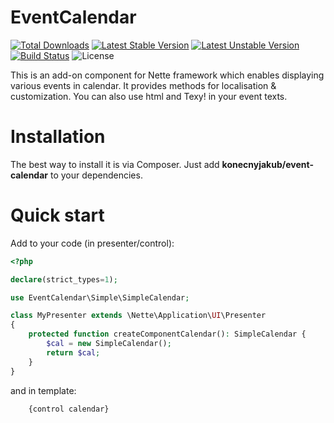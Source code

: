 EventCalendar
============

[![Total Downloads](https://poser.pugx.org/konecnyjakub/event-calendar/downloads)](https://packagist.org/packages/konecnyjakub/event-calendar)  [![Latest Stable Version](https://poser.pugx.org/konecnyjakub/event-calendar/v/stable)](https://packagist.org/packages/konecnyjakub/event-calendar) [![Latest Unstable Version](https://poser.pugx.org/konecnyjakub/event-calendar/v/unstable)](https://packagist.org/packages/konecnyjakub/event-calendar) [![Build Status](https://travis-ci.org/konecnyjakub/EventCalendar.svg?branch=master)](https://travis-ci.org/konecnyjakub/EventCalendar) ![License](https://poser.pugx.org/konecnyjakub/event-calendar/license)

This is an add-on component for Nette framework which enables displaying various events in calendar. It provides methods for localisation & customization. You can also use html and Texy! in your event texts.

Installation
============

The best way to install it is via Composer. Just add **konecnyjakub/event-calendar** to your dependencies.

Quick start
============

Add to your code (in presenter/control):

```php
<?php

declare(strict_types=1);

use EventCalendar\Simple\SimpleCalendar;

class MyPresenter extends \Nette\Application\UI\Presenter
{
    protected function createComponentCalendar(): SimpleCalendar {
        $cal = new SimpleCalendar();
        return $cal;
    }
} 
```

and in template:

```latte
    {control calendar}
```
